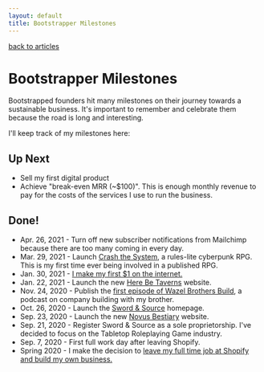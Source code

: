 ```yaml
---
layout: default
title: Bootstrapper Milestones
---
```


[back to articles](/)

# Bootstrapper Milestones

Bootstrapped founders hit many milestones on their journey towards a sustainable business. It's important to remember and celebrate them because the road is long and interesting.

I'll keep track of my milestones here:

## Up Next

- Sell my first digital product
- Achieve "break-even MRR (~$100)". This is enough monthly revenue to pay for the costs of the services I use to run the business.

## Done!

- Apr. 26, 2021 - Turn off new subscriber notifications from Mailchimp because there are too many coming in every day.
- Mar. 29, 2021 - Launch [Crash the System](https://swordandsource.ca/blogs/news/crash-the-system-a-rules-lite-cyberpunk-rpg-designed-for-one-shots-or-short-campaigns), a rules-lite cyberpunk RPG. This is my first time ever being involved in a published RPG.
- Jan. 30, 2021 - [I make my first $1 on the internet.](/articles/i-made-my-first-dollar-on-the-internet)
- Jan. 22, 2021 - Launch the new [Here Be Taverns](https://www.herebetaverns.com) website.
- Nov. 24, 2020 - Publish the [first episode of Wazel Brothers Build](https://wbb.fm/episodes/nocode-and-product-management), a podcast on company building with my brother.
- Oct. 26, 2020 - Launch the [Sword & Source](https://swordandsource.ca) homepage.
- Sep. 23, 2020 - Launch the new [Novus Bestiary](https://www.novusbestiary.com) website.
- Sep. 21, 2020 - Register Sword & Source as a sole proprietorship. I've decided to focus on the Tabletop Roleplaying Game industry.
- Sep. 7, 2020 - First full work day after leaving Shopify.
- Spring 2020 - I make the decision to [leave my full time job at Shopify and build my own business.](/2020/08/27/into-the-unknown-leaving-shopify-to-build-a-business.html)
